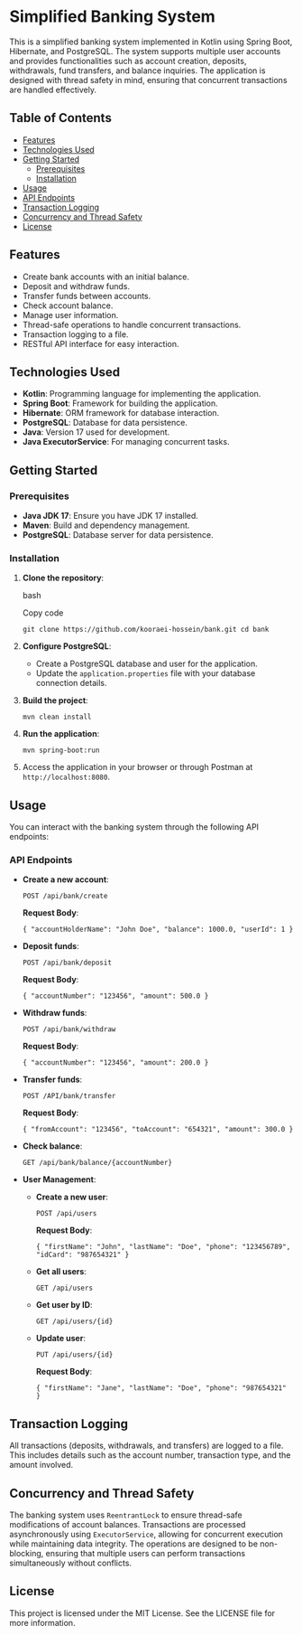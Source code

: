 Simplified Banking System
=========================

This is a simplified banking system implemented in Kotlin using Spring Boot, Hibernate, and PostgreSQL. The system supports multiple user accounts and provides functionalities such as account creation, deposits, withdrawals, fund transfers, and balance inquiries. The application is designed with thread safety in mind, ensuring that concurrent transactions are handled effectively.

Table of Contents
-----------------

- [Features](#features)
- [Technologies Used](#technologies-used)
- [Getting Started](#getting-started)
  - [Prerequisites](#prerequisites)
  - [Installation](#installation)
- [Usage](#usage)
- [API Endpoints](#api-endpoints)
- [Transaction Logging](#transaction-logging)
- [Concurrency and Thread Safety](#concurrency-and-thread-safety)
- [License](#license)

Features
--------

-   Create bank accounts with an initial balance.
-   Deposit and withdraw funds.
-   Transfer funds between accounts.
-   Check account balance.
-   Manage user information.
-   Thread-safe operations to handle concurrent transactions.
-   Transaction logging to a file.
-   RESTful API interface for easy interaction.

Technologies Used
-----------------

-   **Kotlin**: Programming language for implementing the application.
-   **Spring Boot**: Framework for building the application.
-   **Hibernate**: ORM framework for database interaction.
-   **PostgreSQL**: Database for data persistence.
-   **Java**: Version 17 used for development.
-   **Java ExecutorService**: For managing concurrent tasks.

Getting Started
---------------

### Prerequisites

-   **Java JDK 17**: Ensure you have JDK 17 installed.
-   **Maven**: Build and dependency management.
-   **PostgreSQL**: Database server for data persistence.

### Installation

1.  **Clone the repository**:

    bash

    Copy code

    `git clone https://github.com/kooraei-hossein/bank.git
    cd bank`

2.  **Configure PostgreSQL**:

    -   Create a PostgreSQL database and user for the application.
    -   Update the `application.properties` file with your database connection details.
3.  **Build the project**:

    `mvn clean install`

4.  **Run the application**:

    `mvn spring-boot:run`

5.  Access the application in your browser or through Postman at `http://localhost:8080`.

Usage
-----

You can interact with the banking system through the following API endpoints:

### API Endpoints

-   **Create a new account**:

    `POST /api/bank/create`

    **Request Body**:

    `{
        "accountHolderName": "John Doe",
        "balance": 1000.0,
        "userId": 1
    }`

-   **Deposit funds**:

    `POST /api/bank/deposit`

    **Request Body**:

    `{
        "accountNumber": "123456",
        "amount": 500.0
    }`

-   **Withdraw funds**:


    `POST /api/bank/withdraw`

    **Request Body**:

    `{
        "accountNumber": "123456",
        "amount": 200.0
    }`

-   **Transfer funds**:

    `POST /API/bank/transfer`

    **Request Body**:

    `{
        "fromAccount": "123456",
        "toAccount": "654321",
        "amount": 300.0
    }`

-   **Check balance**:


    `GET /api/bank/balance/{accountNumber}`

-   **User Management**:

    -   **Create a new user**:

        `POST /api/users`

        **Request Body**:

        `{
            "firstName": "John",
            "lastName": "Doe",
            "phone": "123456789",
            "idCard": "987654321"
        }`

    -   **Get all users**:

        `GET /api/users`

    -   **Get user by ID**:

        `GET /api/users/{id}`

    -   **Update user**:

        `PUT /api/users/{id}`

        **Request Body**:

        `{
            "firstName": "Jane",
            "lastName": "Doe",
            "phone": "987654321"
        }`

Transaction Logging
-------------------

All transactions (deposits, withdrawals, and transfers) are logged to a file. This includes details such as the account number, transaction type, and the amount involved.

Concurrency and Thread Safety
-----------------------------

The banking system uses `ReentrantLock` to ensure thread-safe modifications of account balances. Transactions are processed asynchronously using `ExecutorService`, allowing for concurrent execution while maintaining data integrity. The operations are designed to be non-blocking, ensuring that multiple users can perform transactions simultaneously without conflicts.

License
-------

This project is licensed under the MIT License. See the LICENSE file for more information.
